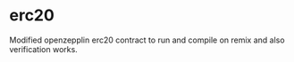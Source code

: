# erc20
Modified openzepplin erc20 contract to run and compile on remix and also verification works.

